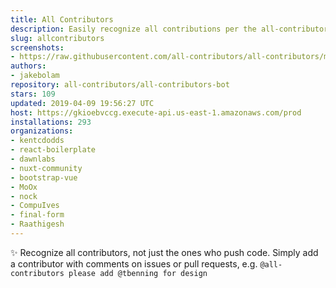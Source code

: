 ```yaml
---
title: All Contributors
description: Easily recognize all contributions per the all-contributors spec
slug: allcontributors
screenshots:
- https://raw.githubusercontent.com/all-contributors/all-contributors/master/docs/assets/bot-usage.png
authors:
- jakebolam
repository: all-contributors/all-contributors-bot
stars: 109
updated: 2019-04-09 19:56:27 UTC
host: https://gkioebvccg.execute-api.us-east-1.amazonaws.com/prod
installations: 293
organizations:
- kentcdodds
- react-boilerplate
- dawnlabs
- nuxt-community
- bootstrap-vue
- MoOx
- nock
- CompuIves
- final-form
- Raathigesh
---
```


✨ Recognize all contributors, not just the ones who push code. Simply add a contributor with comments on issues or pull requests, e.g. `@all-contributors please add @tbenning for design`
